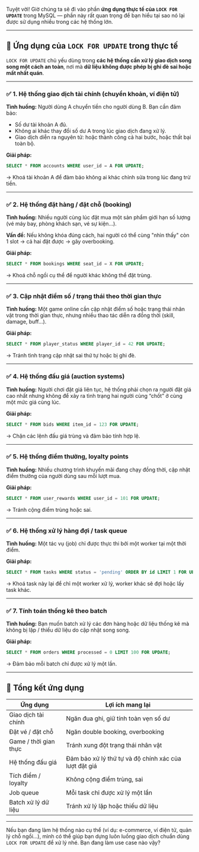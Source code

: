 Tuyệt vời! Giờ chúng ta sẽ đi vào phần **ứng dụng thực tế của `LOCK FOR UPDATE`** trong MySQL — phần này rất quan trọng để bạn hiểu tại sao nó lại được sử dụng nhiều trong các hệ thống lớn.

---

## 🎯 Ứng dụng của `LOCK FOR UPDATE` trong thực tế

`LOCK FOR UPDATE` chủ yếu dùng trong **các hệ thống cần xử lý giao dịch song song một cách an toàn**, nơi mà **dữ liệu không được phép bị ghi đè sai hoặc mất nhất quán**.

---

### ✅ 1. **Hệ thống giao dịch tài chính (chuyển khoản, ví điện tử)**

**Tình huống:**
Người dùng A chuyển tiền cho người dùng B. Bạn cần đảm bảo:

- Số dư tài khoản A đủ.
- Không ai khác thay đổi số dư A trong lúc giao dịch đang xử lý.
- Giao dịch diễn ra nguyên tử: hoặc thành công cả hai bước, hoặc thất bại toàn bộ.

**Giải pháp:**
```sql
SELECT * FROM accounts WHERE user_id = A FOR UPDATE;
```

→ Khoá tài khoản A để đảm bảo không ai khác chỉnh sửa trong lúc đang trừ tiền.

---

### ✅ 2. **Hệ thống đặt hàng / đặt chỗ (booking)**

**Tình huống:**
Nhiều người cùng lúc đặt mua một sản phẩm giới hạn số lượng (vé máy bay, phòng khách sạn, vé sự kiện...).

**Vấn đề:**
Nếu không khóa đúng cách, hai người có thể cùng "nhìn thấy" còn 1 slot → cả hai đặt được → gây overbooking.

**Giải pháp:**
```sql
SELECT * FROM bookings WHERE seat_id = X FOR UPDATE;
```

→ Khoá chỗ ngồi cụ thể để người khác không thể đặt trùng.

---

### ✅ 3. **Cập nhật điểm số / trạng thái theo thời gian thực**

**Tình huống:**
Một game online cần cập nhật điểm số hoặc trạng thái nhân vật trong thời gian thực, nhưng nhiều thao tác diễn ra đồng thời (skill, damage, buff...).

**Giải pháp:**
```sql
SELECT * FROM player_status WHERE player_id = 42 FOR UPDATE;
```

→ Tránh tình trạng cập nhật sai thứ tự hoặc bị ghi đè.

---

### ✅ 4. **Hệ thống đấu giá (auction systems)**

**Tình huống:**
Người chơi đặt giá liên tục, hệ thống phải chọn ra người đặt giá cao nhất nhưng không để xảy ra tình trạng hai người cùng “chốt” ở cùng một mức giá cùng lúc.

**Giải pháp:**
```sql
SELECT * FROM bids WHERE item_id = 123 FOR UPDATE;
```

→ Chặn các lệnh đấu giá trùng và đảm bảo tính hợp lệ.

---

### ✅ 5. **Hệ thống điểm thưởng, loyalty points**

**Tình huống:**
Nhiều chương trình khuyến mãi đang chạy đồng thời, cập nhật điểm thưởng của người dùng sau mỗi lượt mua.

**Giải pháp:**
```sql
SELECT * FROM user_rewards WHERE user_id = 101 FOR UPDATE;
```

→ Tránh cộng điểm trùng hoặc sai.

---

### ✅ 6. **Hệ thống xử lý hàng đợi / task queue**

**Tình huống:**
Một tác vụ (job) chỉ được thực thi bởi một worker tại một thời điểm.

**Giải pháp:**
```sql
SELECT * FROM tasks WHERE status = 'pending' ORDER BY id LIMIT 1 FOR UPDATE;
```

→ Khoá task này lại để chỉ một worker xử lý, worker khác sẽ đợi hoặc lấy task khác.

---

### ✅ 7. **Tính toán thống kê theo batch**

**Tình huống:**
Bạn muốn batch xử lý các đơn hàng hoặc dữ liệu thống kê mà không bị lặp / thiếu dữ liệu do cập nhật song song.

**Giải pháp:**
```sql
SELECT * FROM orders WHERE processed = 0 LIMIT 100 FOR UPDATE;
```

→ Đảm bảo mỗi batch chỉ được xử lý một lần.

---

## 📌 Tổng kết ứng dụng

| Ứng dụng                        | Lợi ích mang lại                                         |
|-------------------------------|----------------------------------------------------------|
| Giao dịch tài chính            | Ngăn đua ghi, giữ tính toàn vẹn số dư                   |
| Đặt vé / đặt chỗ               | Ngăn double booking, overbooking                        |
| Game / thời gian thực          | Tránh xung đột trạng thái nhân vật                      |
| Hệ thống đấu giá               | Đảm bảo xử lý thứ tự và độ chính xác của lượt đặt giá   |
| Tích điểm / loyalty            | Không cộng điểm trùng, sai                              |
| Job queue                      | Mỗi task chỉ được xử lý một lần                         |
| Batch xử lý dữ liệu            | Tránh xử lý lặp hoặc thiếu dữ liệu                      |

---

Nếu bạn đang làm hệ thống nào cụ thể (ví dụ: e-commerce, ví điện tử, quản lý chỗ ngồi...), mình có thể giúp bạn dựng luôn luồng giao dịch chuẩn dùng `LOCK FOR UPDATE` để xử lý nhé. Bạn đang làm use case nào vậy?
